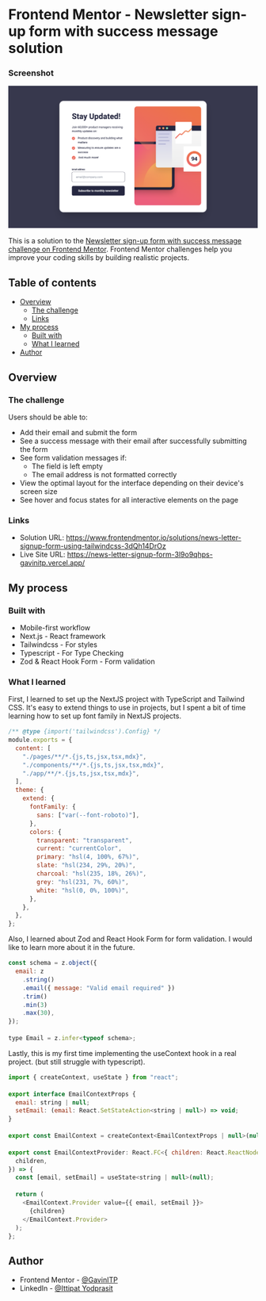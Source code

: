 # Frontend Mentor - Newsletter sign-up form with success message solution

### Screenshot

![](./preview.png)

This is a solution to the [Newsletter sign-up form with success message challenge on Frontend Mentor](https://www.frontendmentor.io/challenges/newsletter-signup-form-with-success-message-3FC1AZbNrv). Frontend Mentor challenges help you improve your coding skills by building realistic projects. 

## Table of contents

- [Overview](#overview)
  - [The challenge](#the-challenge)
  - [Links](#links)
- [My process](#my-process)
  - [Built with](#built-with)
  - [What I learned](#what-i-learned)
- [Author](#author)

## Overview

### The challenge

Users should be able to:

- Add their email and submit the form
- See a success message with their email after successfully submitting the form
- See form validation messages if:
  - The field is left empty
  - The email address is not formatted correctly
- View the optimal layout for the interface depending on their device's screen size
- See hover and focus states for all interactive elements on the page

### Links

- Solution URL: https://www.frontendmentor.io/solutions/news-letter-signup-form-using-tailwindcss-3dQh14DrOz
- Live Site URL: https://news-letter-signup-form-3l9o9qhps-gavinitp.vercel.app/

## My process

### Built with

- Mobile-first workflow
- Next.js - React framework
- Tailwindcss - For styles
- Typescript - For Type Checking
- Zod & React Hook Form - Form validation

### What I learned

First, I learned to set up the NextJS project with TypeScript and Tailwind CSS.
It's easy to extend things to use in projects, but I spent a bit of time learning how to set up font family in NextJS projects.

```js
/** @type {import('tailwindcss').Config} */
module.exports = {
  content: [
    "./pages/**/*.{js,ts,jsx,tsx,mdx}",
    "./components/**/*.{js,ts,jsx,tsx,mdx}",
    "./app/**/*.{js,ts,jsx,tsx,mdx}",
  ],
  theme: {
    extend: {
      fontFamily: {
        sans: ["var(--font-roboto)"],
      },
      colors: {
        transparent: "transparent",
        current: "currentColor",
        primary: "hsl(4, 100%, 67%)",
        slate: "hsl(234, 29%, 20%)",
        charcoal: "hsl(235, 18%, 26%)",
        grey: "hsl(231, 7%, 60%)",
        white: "hsl(0, 0%, 100%)",
      },
    },
  },
};

```

Also, I learned about Zod and React Hook Form for form validation. I would like to learn more about it in the future.

```js
const schema = z.object({
  email: z
    .string()
    .email({ message: "Valid email required" })
    .trim()
    .min(3)
    .max(30),
});

type Email = z.infer<typeof schema>;
```
Lastly, this is my first time implementing the useContext hook in a real project. (but still struggle with typescript).

```js
import { createContext, useState } from "react";

export interface EmailContextProps {
  email: string | null;
  setEmail: (email: React.SetStateAction<string | null>) => void;
}

export const EmailContext = createContext<EmailContextProps | null>(null);

export const EmailContextProvider: React.FC<{ children: React.ReactNode }> = ({
  children,
}) => {
  const [email, setEmail] = useState<string | null>(null);

  return (
    <EmailContext.Provider value={{ email, setEmail }}>
      {children}
    </EmailContext.Provider>
  );
};

```

## Author

- Frontend Mentor - [@GavinITP](https://www.frontendmentor.io/profile/yourusername)
- LinkedIn - [@Ittipat Yodprasit](https://www.linkedin.com/in/ittipat-yodprasit/)
